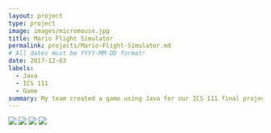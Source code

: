 ```yaml
---
layout: project
type: project
image: images/micromouse.jpg
title: Mario Flight Simulator
permalink: projects/Mario-Flight-Simulator.md
# All dates must be YYYY-MM-DD format!
date: 2017-12-03
labels:
  - Java
  - ICS 111
  - Game
summary: My team created a game using Java for our ICS 111 final project.
---
```


<div class="ui small rounded images">
  <img class="ui image" src="../images/micromouse-robot.png">
  <img class="ui image" src="../images/micromouse-robot-2.jpg">
  <img class="ui image" src="../images/micromouse.jpg">
  <img class="ui image" src="../images/micromouse-circuit.png">
</div>

